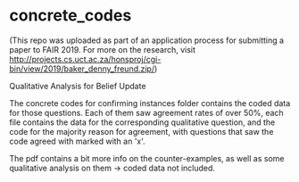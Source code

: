# concrete_codes
(This repo was uploaded as part of an application process for submitting a paper to FAIR 2019. For more on the research, visit http://projects.cs.uct.ac.za/honsproj/cgi-bin/view/2019/baker_denny_freund.zip/)


Qualitative Analysis for Belief Update

The concrete codes for confirming instances folder contains the coded data for those questions. Each of them saw
agreement rates of over 50%, each file contains the data for the corresponding qualitative question, and the code
for the majority reason for agreement, with questions that saw the code agreed with marked with an 'x'.

The pdf contains a bit more info on the counter-examples, as well as some qualitative analysis on them -> coded data not included.



